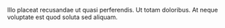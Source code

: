 Illo placeat recusandae ut quasi perferendis. Ut totam doloribus. At neque voluptate est quod soluta sed aliquam.